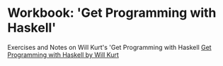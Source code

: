 # Workbook: 'Get Programming with Haskell'
Exercises and Notes on Will Kurt's 'Get Programming with Haskell
[Get Programming with Haskell by Will Kurt](https://www.manning.com/books/get-programming-with-haskell)
